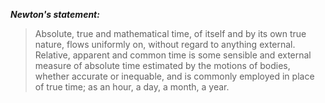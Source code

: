 ***Newton's statement:***
> Absolute, true and mathematical time, of itself and by its own true nature, flows uniformly on, without regard to anything external. Relative, apparent and common time is some sensible and external measure of absolute time estimated by the motions of bodies, whether accurate or inequable, and is commonly employed in place of true time; as an hour, a day, a month, a year.

